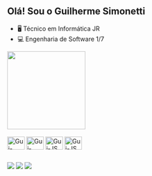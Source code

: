 ## Olá! Sou o Guilherme Simonetti

- 🖥️ Técnico em Informática JR
- 💻 Engenharia de Software 1/7

<img height="180em" src="https://github-readme-stats.vercel.app/api/top-langs/?username=guisimonetti&layout=compact&langs_count=7&theme=dracula"/>

<div style="display: inline_block"> <br> 

 <img align=center alt="Gui-Html" height="30" width="40" src="https://cdn.jsdelivr.net/gh/devicons/devicon/icons/html5/html5-original.svg" />
 <img align=center alt="Gui-CSS" height="30" width="40" src="https://cdn.jsdelivr.net/gh/devicons/devicon/icons/css3/css3-original.svg" />
 <img align=center alt="Gui-JS" height="30" width="40" src="https://cdn.jsdelivr.net/gh/devicons/devicon/icons/javascript/javascript-original.svg" />
 <img align=center alt="Gui-JS" height="30" width="40" src="https://cdn.jsdelivr.net/gh/devicons/devicon/icons/csharp/csharp-original.svg" />
          
</div>

##

<div> 
<a href="https://www.instagram.com/_guisimonetti" target="_blank"><img src="https://img.shields.io/badge/-Instagram-%23E4405F?style=for-the-badge&logo=instagram&logoColor=white" target="_blank"></a>
<a href = "mailto:guilherme.simonetti@gmail.com"><img src="https://img.shields.io/badge/-Gmail-%23333?style=for-the-badge&logo=gmail&logoColor=white" target="_blank"></a>
<a href="https://www.linkedin.com/in/guilhermellsimonetti" target="_blank"><img src="https://img.shields.io/badge/-LinkedIn-%230077B5?style=for-the-badge&logo=linkedin&logoColor=white" target="_blank"></a 
  
</div>




